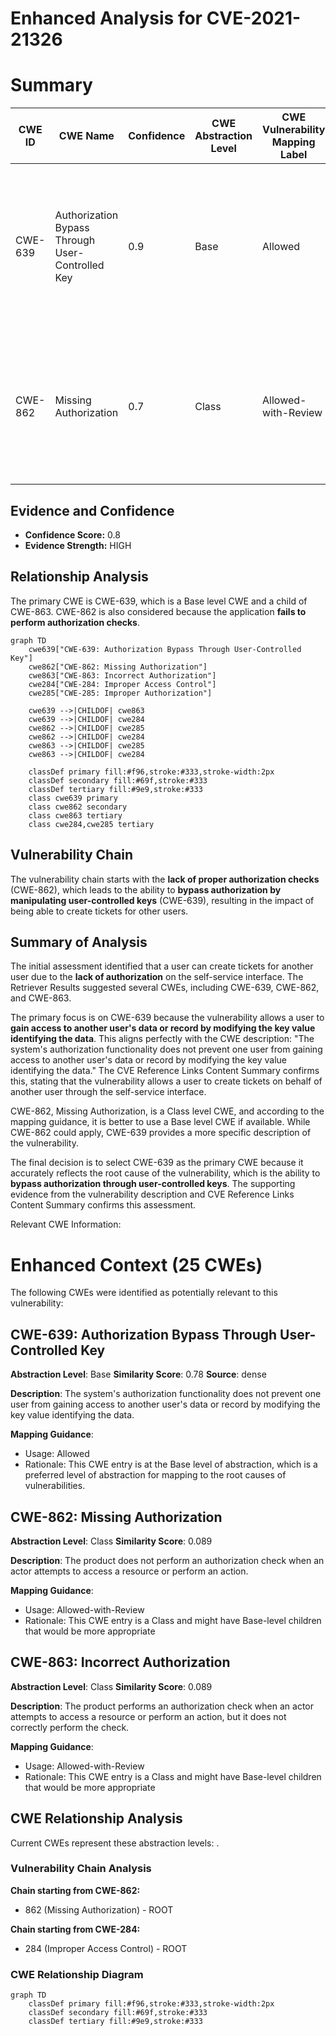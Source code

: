 # Enhanced Analysis for CVE-2021-21326

# Summary
| CWE ID | CWE Name | Confidence | CWE Abstraction Level | CWE Vulnerability Mapping Label | CWE-Vulnerability Mapping Notes |
|---|---|---|---|---|---|
| CWE-639 | Authorization Bypass Through User-Controlled Key | 0.9 | Base | Allowed | Primary CWE: The application allows a user to create tickets on behalf of another user by modifying the key value, thus bypassing authorization. |
| CWE-862 | Missing Authorization | 0.7 | Class | Allowed-with-Review | Secondary CWE: The application **fails to perform authorization checks** when a user attempts to create a ticket for another user. |

## Evidence and Confidence

*   **Confidence Score:** 0.8
*   **Evidence Strength:** HIGH

## Relationship Analysis
The primary CWE is CWE-639, which is a Base level CWE and a child of CWE-863. CWE-862 is also considered because the application **fails to perform authorization checks**.

```mermaid
graph TD
    cwe639["CWE-639: Authorization Bypass Through User-Controlled Key"]
    cwe862["CWE-862: Missing Authorization"]
    cwe863["CWE-863: Incorrect Authorization"]
    cwe284["CWE-284: Improper Access Control"]
    cwe285["CWE-285: Improper Authorization"]
    
    cwe639 -->|CHILDOF| cwe863
    cwe639 -->|CHILDOF| cwe284
    cwe862 -->|CHILDOF| cwe285
    cwe862 -->|CHILDOF| cwe284
    cwe863 -->|CHILDOF| cwe285
    cwe863 -->|CHILDOF| cwe284

    classDef primary fill:#f96,stroke:#333,stroke-width:2px
    classDef secondary fill:#69f,stroke:#333
    classDef tertiary fill:#9e9,stroke:#333
    class cwe639 primary
    class cwe862 secondary
    class cwe863 tertiary
    class cwe284,cwe285 tertiary
```

## Vulnerability Chain
The vulnerability chain starts with the **lack of proper authorization checks** (CWE-862), which leads to the ability to **bypass authorization by manipulating user-controlled keys** (CWE-639), resulting in the impact of being able to create tickets for other users.

## Summary of Analysis
The initial assessment identified that a user can create tickets for another user due to the **lack of authorization** on the self-service interface. The Retriever Results suggested several CWEs, including CWE-639, CWE-862, and CWE-863.

The primary focus is on CWE-639 because the vulnerability allows a user to **gain access to another user's data or record by modifying the key value identifying the data**. This aligns perfectly with the CWE description: "The system's authorization functionality does not prevent one user from gaining access to another user's data or record by modifying the key value identifying the data." The CVE Reference Links Content Summary confirms this, stating that the vulnerability allows a user to create tickets on behalf of another user through the self-service interface.

CWE-862, Missing Authorization, is a Class level CWE, and according to the mapping guidance, it is better to use a Base level CWE if available. While CWE-862 could apply, CWE-639 provides a more specific description of the vulnerability.

The final decision is to select CWE-639 as the primary CWE because it accurately reflects the root cause of the vulnerability, which is the ability to **bypass authorization through user-controlled keys**. The supporting evidence from the vulnerability description and CVE Reference Links Content Summary confirms this assessment.

Relevant CWE Information:

# Enhanced Context (25 CWEs)
The following CWEs were identified as potentially relevant to this vulnerability:

## CWE-639: Authorization Bypass Through User-Controlled Key
**Abstraction Level**: Base
**Similarity Score**: 0.78
**Source**: dense

**Description**:
The system's authorization functionality does not prevent one user from gaining access to another user's data or record by modifying the key value identifying the data.

**Mapping Guidance**:
- Usage: Allowed
- Rationale: This CWE entry is at the Base level of abstraction, which is a preferred level of abstraction for mapping to the root causes of vulnerabilities.

## CWE-862: Missing Authorization
**Abstraction Level**: Class
**Similarity Score**: 0.089

**Description**:
The product does not perform an authorization check when an actor attempts to access a resource or perform an action.

**Mapping Guidance**:
- Usage: Allowed-with-Review
- Rationale: This CWE entry is a Class and might have Base-level children that would be more appropriate

## CWE-863: Incorrect Authorization
**Abstraction Level**: Class
**Similarity Score**: 0.089

**Description**:
The product performs an authorization check when an actor attempts to access a resource or perform an action, but it does not correctly perform the check.

**Mapping Guidance**:
- Usage: Allowed-with-Review
- Rationale: This CWE entry is a Class and might have Base-level children that would be more appropriate


## CWE Relationship Analysis

Current CWEs represent these abstraction levels: .


### Vulnerability Chain Analysis

**Chain starting from CWE-862:**
- 862 (Missing Authorization) - ROOT


**Chain starting from CWE-284:**
- 284 (Improper Access Control) - ROOT



### CWE Relationship Diagram

```mermaid
graph TD
    classDef primary fill:#f96,stroke:#333,stroke-width:2px
    classDef secondary fill:#69f,stroke:#333
    classDef tertiary fill:#9e9,stroke:#333
```